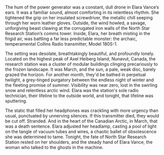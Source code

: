 The hum of the power generator was a constant, dull drone in Elara Vance’s ears. It was a familiar sound, almost comforting in its relentless rhythm. She tightened the grip on her insulated screwdriver, the metallic chill seeping through her worn leather gloves. Outside, the wind howled, a savage, unforgiving beast clawing at the corrugated iron walls of the North Star Research Station’s comms tower. Inside, Elara, her breath misting in the frigid air, was battling a far less predictable monster: the archaic, temperamental Collins Radio transmitter, Model 180S-1.

The setting was desolate, breathtakingly beautiful, and profoundly lonely. Located on the highest peak of Axel Heiberg Island, Nunavut, Canada, the research station was a cluster of modular buildings clinging precariously to the frozen landscape. It was March, and the sun, a pale, weak disc, barely grazed the horizon. For another month, they'd be bathed in perpetual twilight, a grey-tinged purgatory between the endless night of winter and the fleeting promise of summer. Visibility was near zero, lost in the swirling snow and relentless arctic wind. Elara was the station's sole radio technician, their lifeline to the outside world, and tonight, that lifeline was sputtering.

The static that filled her headphones was crackling with more urgency than usual, punctuated by unnerving silences. If this transmitter died, they would be cut off. Stranded. And in the heart of the Canadian Arctic, in March, that was a death sentence. Elara adjusted her headlamp, casting a pool of light on the tangle of vacuum tubes and wires, a chaotic ballet of obsolescence she was determined to tame. Tonight, the fate of North Star Research Station rested on her shoulders, and the steady hand of Elara Vance, the woman who talked to the ghosts in the machine.

